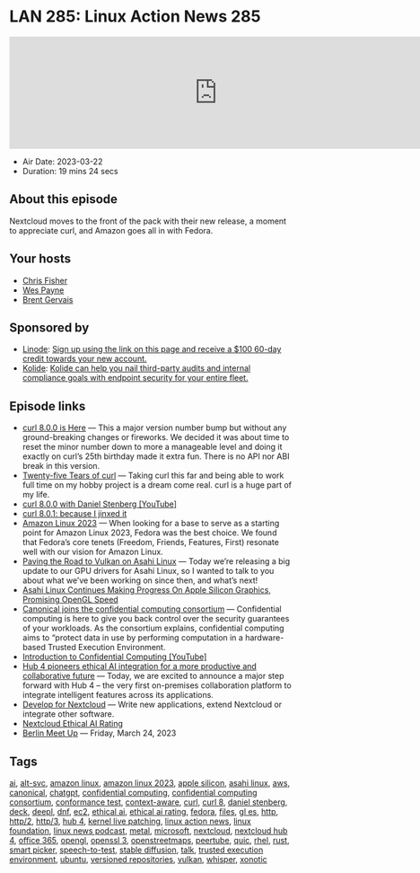 # LAN 285: Linux Action News 285

<iframe src="https://player.fireside.fm/v2/DAcK9LdX+E1Qxa6KJ?theme=dark" width="740" height="200" frameborder="0" scrolling="no"></iframe>

* Air Date: 2023-03-22
* Duration: 19 mins 24 secs

## About this episode

Nextcloud moves to the front of the pack with their new release, a moment to appreciate curl, and Amazon goes all in with Fedora.

## Your hosts
* [Chris Fisher](https://linuxactionnews.com/hosts/chris)
* [Wes Payne](https://linuxactionnews.com/hosts/wes)
* [Brent Gervais](https://linuxactionnews.com/guests/brentgervais)

## Sponsored by

  * [Linode](http://linode.com/lan): [Sign up using the link on this page and receive a $100 60-day credit towards your new account. ](http://linode.com/lan)
  * [Kolide](https://l.kolide.co/3klbWzr): [Kolide can help you nail third-party audits and internal compliance goals with endpoint security for your entire fleet. ](https://l.kolide.co/3klbWzr)



## Episode links

  * [curl 8.0.0 is Here](https://daniel.haxx.se/blog/2023/03/20/curl-8-0-0-is-here/ "curl 8.0.0 is Here") — This a major version number bump but without any ground-breaking changes or fireworks. We decided it was about time to reset the minor number down to more a manageable level and doing it exactly on curl’s 25th birthday made it extra fun. There is no API nor ABI break in this version.
  * [Twenty-five Tears of curl](https://daniel.haxx.se/blog/2023/03/20/twenty-five-years-of-curl/ "Twenty-five Tears of curl") — Taking curl this far and being able to work full time on my hobby project is a dream come real. curl is a huge part of my life.
  * [curl 8.0.0 with Daniel Stenberg [YouTube]](https://www.youtube.com/watch?v=LToOQEMcKoo&t=3s "curl 8.0.0 with Daniel Stenberg \[YouTube\]")
  * [curl 8.0.1: because I jinxed it](https://daniel.haxx.se/blog/2023/03/20/curl-8-0-1-because-i-jinxed-it/ "curl 8.0.1: because I jinxed it")
  * [Amazon Linux 2023](https://aws.amazon.com/blogs/aws/amazon-linux-2023-a-cloud-optimized-linux-distribution-with-long-term-support/ "Amazon Linux 2023") — When looking for a base to serve as a starting point for Amazon Linux 2023, Fedora was the best choice. We found that Fedora’s core tenets (Freedom, Friends, Features, First) resonate well with our vision for Amazon Linux.
  * [Paving the Road to Vulkan on Asahi Linux](https://asahilinux.org/2023/03/road-to-vulkan/ "Paving the Road to Vulkan on Asahi Linux") — Today we’re releasing a big update to our GPU drivers for Asahi Linux, so I wanted to talk to you about what we’ve been working on since then, and what’s next!
  * [Asahi Linux Continues Making Progress On Apple Silicon Graphics, Promising OpenGL Speed](https://www.phoronix.com/news/Asahi-Linux-Graphics-March-2023 "Asahi Linux Continues Making Progress On Apple Silicon Graphics, Promising OpenGL Speed")
  * [Canonical joins the confidential computing consortium](https://ubuntu.com//blog/canonical-joins-the-confidential-computing-consortium "Canonical joins the confidential computing consortium") — Confidential computing is here to give you back control over the security guarantees of your workloads. As the consortium explains, confidential computing aims to “protect data in use by performing computation in a hardware-based Trusted Execution Environment.
  * [Introduction to Confidential Computing [YouTube]](https://www.youtube.com/watch?v=SpggH2NBWbU "Introduction to Confidential Computing \[YouTube\]")
  * [Hub 4 pioneers ethical AI integration for a more productive and collaborative future](https://nextcloud.com/blog/hub-4-pioneers-ethical-ai-integration-for-a-more-productive-and-collaborative-future/ "Hub 4 pioneers ethical AI integration for a more productive and collaborative future") — Today, we are excited to announce a major step forward with Hub 4 – the very first on-premises collaboration platform to integrate intelligent features across its applications.
  * [Develop for Nextcloud](https://nextcloud.com/developer/ "Develop for Nextcloud") — Write new applications, extend Nextcloud or integrate other software.
  * [Nextcloud Ethical AI Rating](https://nextcloud.com/blog/nextcloud-ethical-ai-rating/ "Nextcloud Ethical AI Rating")
  * [Berlin Meet Up](https://www.meetup.com/jupiterbroadcasting/events/292343727/ "Berlin Meet Up") — Friday, March 24, 2023



## Tags

[ai](https://linuxactionnews.com/tags/ai), [alt-svc](https://linuxactionnews.com/tags/alt-svc), [amazon linux](https://linuxactionnews.com/tags/amazon%20linux), [amazon linux 2023](https://linuxactionnews.com/tags/amazon%20linux%202023), [apple silicon](https://linuxactionnews.com/tags/apple%20silicon), [asahi linux](https://linuxactionnews.com/tags/asahi%20linux), [aws](https://linuxactionnews.com/tags/aws), [canonical](https://linuxactionnews.com/tags/canonical), [chatgpt](https://linuxactionnews.com/tags/chatgpt), [confidential computing](https://linuxactionnews.com/tags/confidential%20computing), [confidential computing consortium](https://linuxactionnews.com/tags/confidential%20computing%20consortium), [conformance test](https://linuxactionnews.com/tags/conformance%20test), [context-aware](https://linuxactionnews.com/tags/context-aware), [curl](https://linuxactionnews.com/tags/curl), [curl 8](https://linuxactionnews.com/tags/curl%208), [daniel stenberg](https://linuxactionnews.com/tags/daniel%20stenberg), [deck](https://linuxactionnews.com/tags/deck), [deepl](https://linuxactionnews.com/tags/deepl), [dnf](https://linuxactionnews.com/tags/dnf), [ec2](https://linuxactionnews.com/tags/ec2), [ethical ai](https://linuxactionnews.com/tags/ethical%20ai), [ethical ai rating](https://linuxactionnews.com/tags/ethical%20ai%20rating), [fedora](https://linuxactionnews.com/tags/fedora), [files](https://linuxactionnews.com/tags/files), [gl es](https://linuxactionnews.com/tags/gl%20es), [http](https://linuxactionnews.com/tags/http), [http/2](https://linuxactionnews.com/tags/http%2F2), [http/3](https://linuxactionnews.com/tags/http%2F3), [hub 4](https://linuxactionnews.com/tags/hub%204), [kernel live patching](https://linuxactionnews.com/tags/kernel%20live%20patching), [linux action news](https://linuxactionnews.com/tags/linux%20action%20news), [linux foundation](https://linuxactionnews.com/tags/linux%20foundation), [linux news podcast](https://linuxactionnews.com/tags/linux%20news%20podcast), [metal](https://linuxactionnews.com/tags/metal), [microsoft](https://linuxactionnews.com/tags/microsoft), [nextcloud](https://linuxactionnews.com/tags/nextcloud), [nextcloud hub 4](https://linuxactionnews.com/tags/nextcloud%20hub%204), [office 365](https://linuxactionnews.com/tags/office%20365), [opengl](https://linuxactionnews.com/tags/opengl), [openssl 3](https://linuxactionnews.com/tags/openssl%203), [openstreetmaps](https://linuxactionnews.com/tags/openstreetmaps), [peertube](https://linuxactionnews.com/tags/peertube), [quic](https://linuxactionnews.com/tags/quic), [rhel](https://linuxactionnews.com/tags/rhel), [rust](https://linuxactionnews.com/tags/rust), [smart picker](https://linuxactionnews.com/tags/smart%20picker), [speech-to-test](https://linuxactionnews.com/tags/speech-to-test), [stable diffusion](https://linuxactionnews.com/tags/stable%20diffusion), [talk](https://linuxactionnews.com/tags/talk), [trusted execution environment](https://linuxactionnews.com/tags/trusted%20execution%20environment), [ubuntu](https://linuxactionnews.com/tags/ubuntu), [versioned repositories](https://linuxactionnews.com/tags/versioned%20repositories), [vulkan](https://linuxactionnews.com/tags/vulkan), [whisper](https://linuxactionnews.com/tags/whisper), [xonotic](https://linuxactionnews.com/tags/xonotic)
